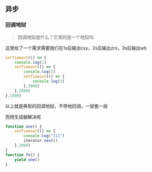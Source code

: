 ## 异步



### 回调地狱

> 回调地狱是什么？它真的是一个地狱吗

这里给了一个需求需要我们在1s后输出cxy，2s后输出zrx，3s后输出wb

```js
setTimeout(() => {
    console.log(1)
    setTimeout(() => {
        console.log(2)
        setTimeout(() => {
            console.log(3)
        },3000)
    },2000)
},1000)
```

以上就是典型的回调地狱，不停地回调，一层套一层

而用生成器解决呢

```js
function one() {
    setTimeout(() => {
        console.log("111")
        iterator.next()
    },1000)
}
function fn() {
    yield one()
}
```

